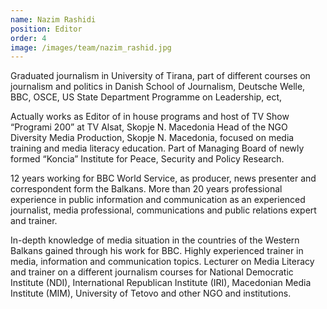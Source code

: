 ```yaml
---
name: Nazim Rashidi
position: Editor
order: 4
image: /images/team/nazim_rashid.jpg
---
```


Graduated journalism in University of Tirana, part of different courses on journalism and politics in Danish School of Journalism, Deutsche Welle, BBC, OSCE, US State Department Programme on Leadership, ect,

Actually works as Editor of in house programs and host of TV Show “Programi 200” at TV Alsat, Skopje N. Macedonia
Head of the NGO Diversity Media Production, Skopje N. Macedonia, focused on media training and media literacy education.
Part of Managing Board of newly formed “Koncia” Institute for Peace, Security and Policy Research. 

12 years working for BBC World Service, as producer, news presenter and correspondent form the Balkans.  More than 20 years professional experience in public information and communication as an experienced journalist, media professional, communications and public relations expert and trainer.

In-depth knowledge of media situation in the countries of the Western Balkans gained through his work for BBC. 
Highly experienced trainer in media, information and communication topics. Lecturer on Media Literacy and trainer on a different journalism courses for National Democratic Institute (NDI), International Republican Institute (IRI), Macedonian Media Institute (MIM), University of Tetovo and other NGO and institutions.
